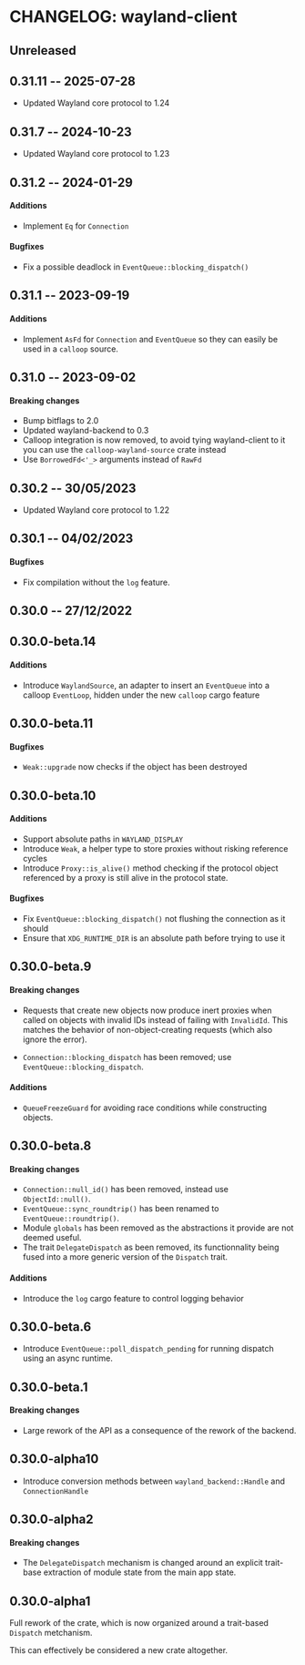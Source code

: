 # CHANGELOG: wayland-client

## Unreleased

## 0.31.11 -- 2025-07-28

- Updated Wayland core protocol to 1.24

## 0.31.7 -- 2024-10-23

- Updated Wayland core protocol to 1.23

## 0.31.2 -- 2024-01-29

#### Additions

- Implement `Eq` for `Connection`

#### Bugfixes

- Fix a possible deadlock in `EventQueue::blocking_dispatch()`

## 0.31.1 -- 2023-09-19

#### Additions

- Implement `AsFd` for `Connection` and `EventQueue` so they can easily be used in a
  `calloop` source.

## 0.31.0 -- 2023-09-02

#### Breaking changes

- Bump bitflags to 2.0
- Updated wayland-backend to 0.3
- Calloop integration is now removed, to avoid tying wayland-client to it you can use the
  `calloop-wayland-source` crate instead
- Use `BorrowedFd<'_>` arguments instead of `RawFd`

## 0.30.2 -- 30/05/2023

- Updated Wayland core protocol to 1.22

## 0.30.1 -- 04/02/2023

#### Bugfixes

- Fix compilation without the `log` feature.

## 0.30.0 -- 27/12/2022

## 0.30.0-beta.14

#### Additions

- Introduce `WaylandSource`, an adapter to insert an `EventQueue` into a
  calloop `EventLoop`, hidden under the new `calloop` cargo feature

## 0.30.0-beta.11

#### Bugfixes

- `Weak::upgrade` now checks if the object has been destroyed

## 0.30.0-beta.10

#### Additions

- Support absolute paths in `WAYLAND_DISPLAY`
- Introduce `Weak`, a helper type to store proxies without risking reference cycles
- Introduce `Proxy::is_alive()` method checking if the protocol object referenced by a proxy is still
  alive in the protocol state.

#### Bugfixes

- Fix `EventQueue::blocking_dispatch()` not flushing the connection as it should
- Ensure that `XDG_RUNTIME_DIR` is an absolute path before trying to use it

## 0.30.0-beta.9

#### Breaking changes

- Requests that create new objects now produce inert proxies when called on
  objects with invalid IDs instead of failing with `InvalidId`.  This matches
  the behavior of non-object-creating requests (which also ignore the error).

- `Connection::blocking_dispatch` has been removed; use `EventQueue::blocking_dispatch`.

#### Additions

- `QueueFreezeGuard` for avoiding race conditions while constructing objects.

## 0.30.0-beta.8

#### Breaking changes

- `Connection::null_id()` has been removed, instead use `ObjectId::null()`.
- `EventQueue::sync_roundtrip()` has been renamed to `EventQueue::roundtrip()`.
- Module `globals` has been removed as the abstractions it provide are not deemed useful.
- The trait `DelegateDispatch` as been removed, its functionnality being fused into a more generic
  version of the `Dispatch` trait.

#### Additions

- Introduce the `log` cargo feature to control logging behavior

## 0.30.0-beta.6

- Introduce `EventQueue::poll_dispatch_pending` for running dispatch using an async runtime.

## 0.30.0-beta.1

#### Breaking changes

- Large rework of the API as a consequence of the rework of the backend.

## 0.30.0-alpha10

- Introduce conversion methods between `wayland_backend::Handle` and `ConnectionHandle`

## 0.30.0-alpha2

#### Breaking changes

- The `DelegateDispatch` mechanism is changed around an explicit trait-base extraction of module
  state from the main app state.

## 0.30.0-alpha1

Full rework of the crate, which is now organized around a trait-based `Dispatch` metchanism.

This can effectively be considered a new crate altogether.
